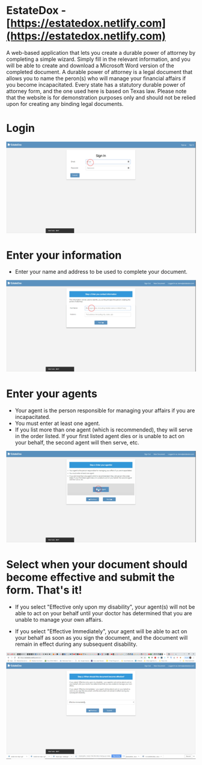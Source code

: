 # EstateDox - [https://estatedox.netlify.com](https://estatedox.netlify.com)

A web-based application that lets you create a durable power of attorney by completing a simple wizard. Simply fill in the
relevant information, and you will be able to create and download a Microsoft Word version of the completed document. A durable power of attorney
is a legal document that allows you to name the peron(s) who will manage your financial affairs if you become incapacitated. Every state has
a statutory durable power of attorney form, and the one used here is based on Texas law. Please note that the website is for demonstration
purposes only and should not be relied upon for creating any binding legal documents.

Login
=====

![Caption of Login screen](public/images/tutorial/estate-dox-login.gif)

Enter your information
==================================

* Enter your name and address to be used to complete your document.
  
![Enter your name and address](public/images/tutorial/estate-dox-step-1.gif)

Enter your agents
==================================

* Your agent is the person responsible for managing your affairs if you are incapacitated.
* You must enter at least one agent.
* If you list more than one agent (which is recommended), they will serve in the order listed. If your first listed agent dies or is unable to act on your behalf, the second agent will then serve, etc.

  
  
![Enter your agents](public/images/tutorial/estate-dox-step-2.gif)

Select when your document should become effective and submit the form. That's it!
================

*  If you select "Effective only upon my disability", your agent(s) will not be able to act on your behalf until your doctor has determined that you are unable to manage your own affairs.

* If you select "Effective Immediately", your agent will be able to act on your behalf as soon as you sign the document, and the document will remain in effect during any subsequent disability.

![Select when document becomes effective](public/images/tutorial/estate-dox-step-3.gif)
